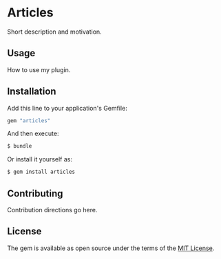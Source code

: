 # Articles
Short description and motivation.

## Usage
How to use my plugin.

## Installation
Add this line to your application's Gemfile:

```ruby
gem "articles"
```

And then execute:
```bash
$ bundle
```

Or install it yourself as:
```bash
$ gem install articles
```

## Contributing
Contribution directions go here.

## License
The gem is available as open source under the terms of the [MIT License](https://opensource.org/licenses/MIT).
